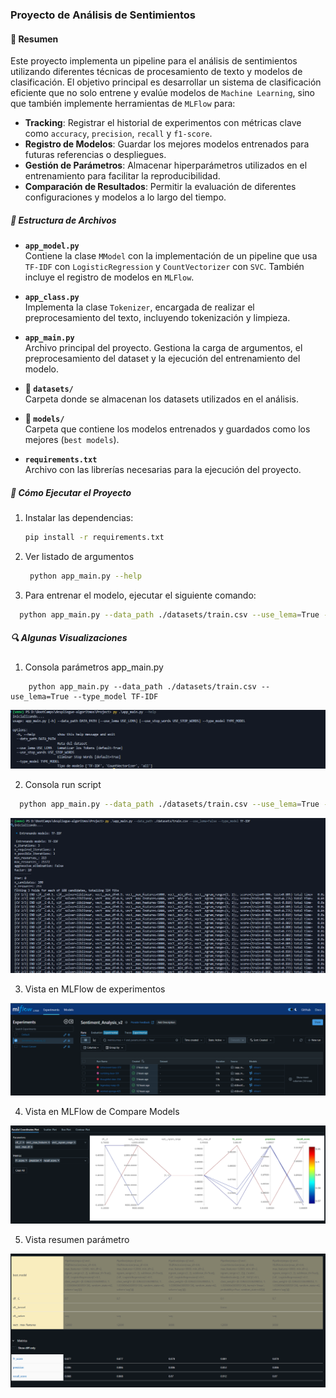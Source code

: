 ### Proyecto de Análisis de Sentimientos

#### 📌 Resumen

Este proyecto implementa un pipeline para el análisis de sentimientos utilizando diferentes técnicas de procesamiento de texto y modelos de clasificación. El objetivo principal es desarrollar un sistema de clasificación eficiente que no solo entrene y evalúe modelos de `Machine Learning`, sino que también implemente herramientas de `MLFlow` para:

- **Tracking**: Registrar el historial de experimentos con métricas clave como `accuracy`, `precision`, `recall` y `f1-score`.
- **Registro de Modelos**: Guardar los mejores modelos entrenados para futuras referencias o despliegues.
- **Gestión de Parámetros**: Almacenar hiperparámetros utilizados en el entrenamiento para facilitar la reproducibilidad.
- **Comparación de Resultados**: Permitir la evaluación de diferentes configuraciones y modelos a lo largo del tiempo.

##### 📂 Estructura de Archivos

- **`app_model.py`**  
  Contiene la clase `MModel` con la implementación de un pipeline que usa `TF-IDF` con `LogisticRegression` y `CountVectorizer` con `SVC`. También incluye el registro de modelos en `MLFlow`.

- **`app_class.py`**  
  Implementa la clase `Tokenizer`, encargada de realizar el preprocesamiento del texto, incluyendo tokenización y limpieza.

- **`app_main.py`**  
  Archivo principal del proyecto. Gestiona la carga de argumentos, el preprocesamiento del dataset y la ejecución del entrenamiento del modelo.

- **📂 `datasets/`**  
  Carpeta donde se almacenan los datasets utilizados en el análisis.

- **📂 `models/`**  
  Carpeta que contiene los modelos entrenados y guardados como los mejores (`best models`).

- **`requirements.txt`**  
  Archivo con las librerías necesarias para la ejecución del proyecto.

##### 🚀 Cómo Ejecutar el Proyecto

1. Instalar las dependencias:  
   ```bash
   pip install -r requirements.txt
   ```
2. Ver listado de argumentos
   ```bash  
    python app_main.py --help
   ```


3. Para entrenar el modelo, ejecutar el siguiente comando: 
 ```bash  
   python app_main.py --data_path ./datasets/train.csv --use_lema=True --type_model TF-IDF
 ``` 

##### 🔍 Algunas Visualizaciones

1. Consola parámetros app_main.py

  ```bahs
      python app_main.py --data_path ./datasets/train.csv --use_lema=True --type_model TF-IDF
  ``` 
![pamaetros](./assets/parametros.png)


2. Consola run script
 ```bash  
   python app_main.py --data_path ./datasets/train.csv --use_lema=True --type_model TF-IDF
 ``` 

 ![run](./assets/run.png)


3. Vista en MLFlow de experimentos

![experimentos](./assets/mlflow0.png)


4. Vista en MLFlow de Compare Models

![compare](./assets/mlflow1.png)


5. Vista resumen parámetro

![summary](./assets/mlflow2.png)